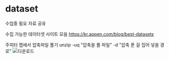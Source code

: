 # dataset
수업중 필요 자료 공유

수집 가능한 데이터셋 사이트 모음
https://kr.appen.com/blog/best-datasets


주피터 랩에서 압축파일 풀기
unzip -uq "압축을 풀 파일" -d "압축 푼 걸 집어 넣을 경로"
![다운로드](https://github.com/user-attachments/assets/f2e5f6ca-b831-4bc2-8c09-7893b1aae238)
